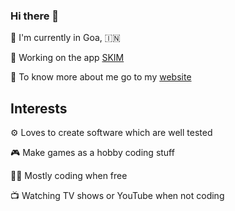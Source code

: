 ### Hi there 👋

📍 I'm currently in Goa, 🇮🇳

🔨 Working on the app [SKIM](https://github.com/tanayseven/skim)

👨 To know more about me go to my [website](https://tanayseven.com/)



## Interests

⚙️ Loves to create software which are well tested

🎮 Make games as a hobby coding stuff

👨‍💻 Mostly coding when free

📺 Watching TV shows or YouTube when not coding
